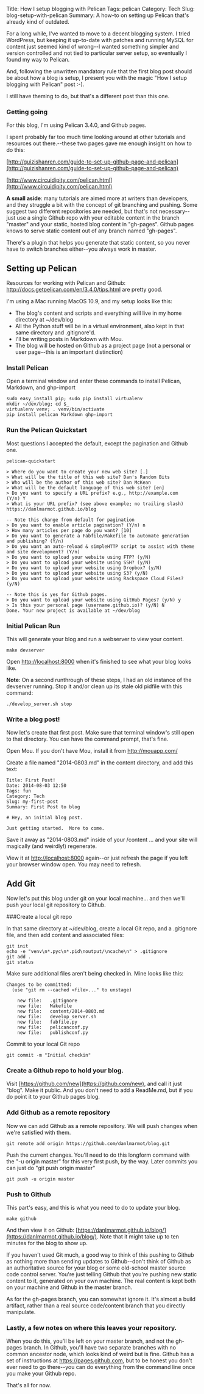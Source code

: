 Title: How I setup blogging with Pelican
Tags: pelican
Category: Tech
Slug: blog-setup-with-pelican
Summary: A how-to on setting up Pelican that's already kind of outdated.

For a long while, I've wanted to move to a decent blogging system.  I tried WordPress, but keeping it up-to-date with patches and running MySQL for content just seemed kind of wrong--I wanted something simpler and version controlled and not tied to particular server setup, so eventually I found my way to Pelican.

And, following the unwritten mandatory rule that the first blog post should be about how a blog is setup, I present you with the magic "How I setup blogging with Pelican" post :-).

I still have theming to do, but that's a different post than this one.

### Getting going

For this blog, I'm using Pelican 3.4.0, and Github pages.

I spent probably far too much time looking around at other tutorials and resources out there.--these two pages gave me enough insight on how to do this:

[http://guizishanren.com/guide-to-set-up-github-page-and-pelican](http://guizishanren.com/guide-to-set-up-github-page-and-pelican)

[http://www.circuidipity.com/pelican.html](http://www.circuidipity.com/pelican.html) 

**A small aside**: many tutorials are aimed more at writers than developers, and they struggle a bit with the concept of git branching and pushing.  Some suggest two different repositories are needed, but that's not necessary--just use a single Github repo with your editable content in the branch "master" and your static, hosted blog content in "gh-pages".  Github pages knows to serve static content out of any branch named "gh-pages".

There's a plugin that helps you generate that static content, so you never have to switch branches either--you always work in master.

## Setting up Pelican

Resources for working with Pelican and Github: http://docs.getpelican.com/en/3.4.0/tips.html are pretty good.  

I'm using a Mac running MacOS 10.9, and my setup looks like this:

- The blog's content and scripts and everything will live in my home directory at ~/dev/blog
- All the Python stuff will be in a virtual environment, also kept in that same directory and .gitignore'd.
- I'll be writing posts in Markdown with Mou.
- The blog will be hosted on Github as a project page (not a personal or user page--this is an important distinction)

### Install Pelican

Open a terminal window and enter these commands to install Pelican, Markdown, and ghp-import

```
sudo easy_install pip; sudo pip install virtualenv
mkdir ~/dev/blog; cd $_
virtualenv venv; . venv/bin/activate
pip install pelican Markdown ghp-import
```
### Run the Pelican Quickstart
Most questions I accepted the default, except the pagination and Github one.

```
pelican-quickstart

> Where do you want to create your new web site? [.]
> What will be the title of this web site? Dan's Random Bits
> Who will be the author of this web site? Dan McKean
> What will be the default language of this web site? [en]
> Do you want to specify a URL prefix? e.g., http://example.com   (Y/n) Y
> What is your URL prefix? (see above example; no trailing slash) https://danlmarmot.github.io/blog

-- Note this change from default for pagination
> Do you want to enable article pagination? (Y/n) n
> How many articles per page do you want? [10]
> Do you want to generate a Fabfile/Makefile to automate generation and publishing? (Y/n)
> Do you want an auto-reload & simpleHTTP script to assist with theme and site development? (Y/n)
> Do you want to upload your website using FTP? (y/N)
> Do you want to upload your website using SSH? (y/N)
> Do you want to upload your website using Dropbox? (y/N)
> Do you want to upload your website using S3? (y/N)
> Do you want to upload your website using Rackspace Cloud Files? (y/N)

-- Note this is yes for Github pages.
> Do you want to upload your website using GitHub Pages? (y/N) y
> Is this your personal page (username.github.io)? (y/N) N
Done. Your new project is available at ~/dev/blog

```

### Initial Pelican Run
This will generate your blog and run a webserver to view your content.

`make devserver`

Open [http://localhost:8000](http://localhost:8000) when it's finished to see what your blog looks like.

**Note**:
On a second runthrough of these steps, I had an old instance of the devserver running.  Stop it and/or clean up its stale old pidfile with this command:

`./develop_server.sh stop`

### Write a blog post!
Now let's create that first post.  Make sure that terminal window's still open to that directory.  You can have the command prompt, that's fine.

Open Mou. If you don't have Mou, install it from http://mouapp.com/ 

Create a file named "2014-0803.md" in the content directory, and add this text:  

```
Title: First Post!
Date: 2014-08-03 12:50
Tags: fun
Category: Tech
Slug: my-first-post
Summary: First Post to blog

# Hey, an initial blog post.

Just getting started.  More to come.
```

Save it away as "2014-0803.md" inside of your  /content … and your site will magically (and weirdly!) regenerate.

View it at [http://localhost:8000](http://localhost:8000) again--or just refresh the page if you left your browser window open.   You may need to refresh.


## Add Git

Now let's put this blog under git on your local machine... and then we'll push your local git repository to Github.

###Create a local git repo

In that same directory at ~/dev/blog, create a local Git repo, and a .gitignore file, and then add content and associated files:

```
git init
echo -e "venv\n*.pyc\n*.pid\noutput/\ncache\n" > .gitignore
git add .
git status
```

Make sure additional files aren't being checked in.  Mine looks like this:

```
Changes to be committed:
  (use "git rm --cached <file>..." to unstage)

	new file:   .gitignore
	new file:   Makefile
	new file:   content/2014-0803.md
	new file:   develop_server.sh
	new file:   fabfile.py
	new file:   pelicanconf.py
	new file:   publishconf.py
```
Commit to your local Git repo

```
git commit -m "Initial checkin"
```

### Create a Github repo to hold your blog.
Visit [https://github.com/new](https://github.com/new), and call it just "blog".  Make it public.  And you don't need to add a ReadMe.md, but if you do point it to your Github pages blog.

### Add Github as a remote repository
Now we can add Github as a remote repository.  We will push changes when we're satisfied with them.

```
git remote add origin https://github.com/danlmarmot/blog.git
```

Push the current changes.  You'll need to do this longform command with the "-u origin master" for this very first push, by the way.   Later commits you can just do "git push origin master"

```
git push -u origin master
```

### Push to Github
This part's easy, and this is what you need to do to update your blog.

```  
make github
```

And then view it on Github:  [https://danlmarmot.github.io/blog/](https://danlmarmot.github.io/blog/).  Note that it might take up to ten minutes for the blog to show up.

If you haven't used Git much, a good way to think of this pushing to Github as nothing more than sending updates to Github--don't think of Github as an authoritative source for your blog or some old-school master source code control server.  You're just telling Github that you're pushing new static content to it, generated on your own machine.  The real content is kept both on your machine and Github in the master branch.

As for the gh-pages branch, you can somewhat ignore it.  It's almost a build artifact, rather than a real source code/content branch that you directly manipulate.

### Lastly, a few notes on where this leaves your repository.

When you do this, you'll be left on your master branch, and not the gh-pages branch.  In Github, you'll have two separate branches with no common ancestor node, which looks kind of weird but is fine.
Github has a set of instructions at https://pages.github.com, but to be honest you don't ever need to go there--you can do everything from the command line once you make your Github repo.

That's all for now.



